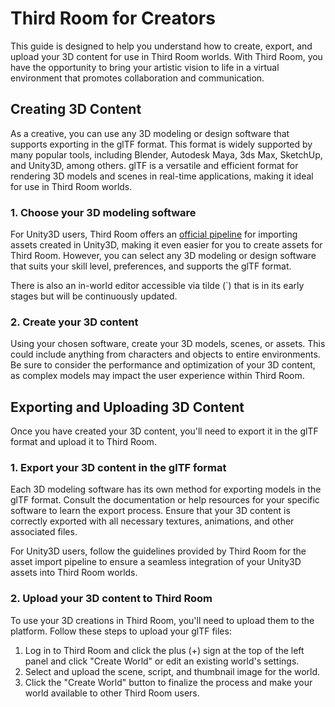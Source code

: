 # Third Room for Creators

This guide is designed to help you understand how to create, export, and upload your 3D content for use in Third Room worlds. With Third Room, you have the opportunity to bring your artistic vision to life in a virtual environment that promotes collaboration and communication.

## Creating 3D Content

As a creative, you can use any 3D modeling or design software that supports exporting in the glTF format. This format is widely supported by many popular tools, including Blender, Autodesk Maya, 3ds Max, SketchUp, and Unity3D, among others. glTF is a versatile and efficient format for rendering 3D models and scenes in real-time applications, making it ideal for use in Third Room worlds.

### 1. Choose your 3D modeling software

For Unity3D users, Third Room offers an [official pipeline]() for importing assets created in Unity3D, making it even easier for you to create assets for Third Room. However, you can select any 3D modeling or design software that suits your skill level, preferences, and supports the glTF format.

There is also an in-world editor accessible via tilde (`) that is in its early stages but will be continuously updated.

### 2. Create your 3D content

Using your chosen software, create your 3D models, scenes, or assets. This could include anything from characters and objects to entire environments. Be sure to consider the performance and optimization of your 3D content, as complex models may impact the user experience within Third Room.

## Exporting and Uploading 3D Content

Once you have created your 3D content, you'll need to export it in the glTF format and upload it to Third Room.

### 1. Export your 3D content in the glTF format

Each 3D modeling software has its own method for exporting models in the glTF format. Consult the documentation or help resources for your specific software to learn the export process. Ensure that your 3D content is correctly exported with all necessary textures, animations, and other associated files.

For Unity3D users, follow the guidelines provided by Third Room for the asset import pipeline to ensure a seamless integration of your Unity3D assets into Third Room worlds.

### 2. Upload your 3D content to Third Room

To use your 3D creations in Third Room, you'll need to upload them to the platform. Follow these steps to upload your glTF files:

1. Log in to Third Room and click the plus (+) sign at the top of the left panel and click "Create World" or edit an existing world's settings.
1. Select and upload the scene, script, and thumbnail image for the world.
1. Click the "Create World" button to finalize the process and make your world available to other Third Room users.
